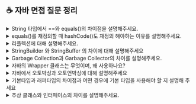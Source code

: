 ## ☕️ 자바 면접 질문 정리
<details>
<summary>String 타입에서 ==와 equals()의 차이점을 설명해주세요.</summary>
<br/>

String 변수를 생성할 때는 리터럴을 사용하는 방식과 new 연산자를 사용하는 방식이 있습니다. 리터럴을 사용하게 되면 string constant pool이라는 영역에 값이 존재하게되고, new를 통해 생성하면 heap 영역에 존재하게 됩니다. String을 리터럴로 선언할 경우 내부적으로 String의 intern() 메서드가 호출되게 되고 intern() 메서드는 주어진 문자열이 string constant pool에 존재하는지 확인하고 있으면 그 주소값을 반환하고 없으면 string constant pool에 넣고 새로운 주소값을 반환합니다.
== 연산자는 비교하는 두 대상의 주소값을 비교하는데 반해 String 클래스의 equals() 메서드는 Objects 클래스의 equals() 메서드를 오버라이딩하여 두 비교대상의 주소 값이 아닌 데이터 값을 비교합니다.

```java
String str1 = "Hello"; // 문자열 리터럴을 이용한 방식
String str2 = "Hello";

String str3 = new String("Hello"); // new 연산자를 이용한 방식
String str4 = new String("Hello");

// 리터럴 문자열 비교
System.out.println(str1 == str2); // true

// 객체 문자열 비교
System.out.println(str3 == str4); // false
System.out.println(str3.equals(str4)); // true

// 리터럴과 객체 문자열 비교
System.out.println(str1 == str3); // false
System.out.println(str3.equals(str1)); // true
```
<br/>
</details>

<details>
<summary>equals()를 재정의할 때 hashCode()도 재정의 해야하는 이유를 설명해주세요.</summary>
<br/>

hashCode 메서드는 객체의 주소 값을 이용해서 해싱 기법을 통해 해시 코드를 만든 후 반환합니다. 엄밀히 말하면 해시코드는 주소값은 아니고, 주소값으로 만든 고유한 숫자값입니다. 
equals()를 재정의할 때 hashCode()도 재정의 해야하는 이유는 equals()의 결과가 true인 두 객체의 해시코드는 반드시 같아야 한다는 자바의 규칙 때문입니다. 만약 두 메소드를 동시에 재정의하지 않을 시, hash 컬렉션을 사용할 때 문제가 발생할 수 있습니다. equlas()만 재정의하면 두 객체의 해시코드가 다름에도 불구하고 논리적으로 같은 객체라고 판단합니다. 이때 HashSet을 사용하여 객체를 추가할 때 해시코드가 달라서 다른 객체라고 판단하여 중복된 객체가 추가될 수 있습니다. 따라서 equals()를 재정의할 때 hashCode()도 동시에 재정의 해야 합니다.

### 추가 설명 
위처럼 동작하는 이유는 hash 컬렉션의 객체가 논리적으로 같은지 비교할때 수행하는 과정에서 찾을 수 있습니다. 가장 먼저 데이터가 추가되면, 그 데이터의 hashCode() 리턴 값을 컬렉션에 가지고 있는지 비교합니다. 해시코드가 다르다면 다른 객체라고 판단하고, 만약 해시코드가 같다면 다음으로 equals() 메서드의 리턴 값을 비교하여 true면 논리적으로 같은 객체라고 판단합니다.

<details style="margin-left: 20px;">
<summary>꼬리질문1: hashCode()를 잘못 오버라이딩하면 hash 컬렉션의 성능이 떨어질 수 있는데 그 이유를 설명해주세요. </summary>
<br/>

Objects.hash 메서드는 매개변수로 주어진 값들을 이용해서 고유한 해시 코드를 생성합니다. 즉, 동일한 값을 가지는 객체들의 필드로 해시코드를 생성하면 동일한 해시코드를 얻을 수 있습니다. Objects.hash 메서드는 가변 인자를 받아 처리하기 때문에 내부적으로 배열을 생성하고, for문을 돌면서 각 필드의 해시코드를 계산하여 반환합니다. 이 과정에서 필드의 순서가 반환되는 해시코드에 영향을 끼칩니다. 따라서 배열의 생성과 for문으로 인해 hash 컬렉션의 성능 저하를 야기할 수 있습니다. 

```java
@Override
public int hashCode() {
    return Objects.hash(name); // name 필드의 해시코드를 반환한다.
}
```
</details>
<br/>
</details>


<details>
<summary>리플렉션에 대해 설명해주세요.</summary>

<br/>

구체적인 클래스 타입을 알지 못해도 그 클래스의 정보(메소드, 타입, 변수, ...) 에 접근할 수 있게 해주는 기법입니다. 리플렉션은 객체를 통해 클래스의 정보를 분석하여 런타임에 클래스의 동작으로 검사하거나 조작할 수 있습니다. 리플렉션은 런타임에 동작하기 때문에, 컴파일 시점에서 오류를 잡을 수 없다는 단점이 존재하므로 사용에 유의해야합니다.

<details style="margin-left: 20px;">
<summary>꼬리질문1: 리플렉션이 클래스 정보를 어떻게 가져오는지 설명해주세요.</summary>

<br/>

`Class` 클래스는 자바의 리플렉션 API의 일부로, 클래스와 인터페이스의 메타데이터에 접근할 수 있게 해줍니다. Class 객체는 특정 클래스에 대한 정보를 캡슐화하며, 해당 클래스의 이름, 슈퍼클래스, 구현한 인터페이스, 메서드, 생성자 등의 정보를 제공합니다.<br/>
JVM의 `클래스 로더`는 실행 시에 필요한 클래스를 동적으로 메모리에 로드하는 역할을 합니다. 먼저 기존에 생성된 클래스 객체가 메모리에 존재하는지 확인하고, 있으면 객체의 참조를 반환하고, 없으면 classpath에 지정된 경로를 따라서 클래스 파일을 찾아 해당 클래스 파일을 읽어서 Class 객체로 변환합니다. 만일 못 찾으면 `ClassNotFoundException` 예외를 띄우게 됩니다.<br/>
클래스 로더에 의해서 `.class` 파일이 메모리에 로드될 때, 로드된 `.class` 파일의 클래스 정보들을 가져와 Class 객체가 생성되고, 이 객체가 힙 영역에 자동으로 객체화 됩니다. 이로 인해 new 인스턴스화 없이 바로 가져와 사용할 수 있습니다. 이처럼 Class 객체를 활용하여 원하는 클래스의 정보를 가져올 수 있습니다.
```java
Class stringClass = String.class;
System.out.println(stringClass.getName()); // java.lang.String
```

</details>

<br/>
</details>

<details>
<summary>StringBuilder 와 StringBuffer 의 차이에 대해 설명해주세요</summary>

<br/>

StringBuilder와 StringBuffer는 내부에서 char[] 배열을 이용해 가변 문자열을 처리하는 클래스입니다. 주요 차이점은 동기화 여부입니다. StringBuilder 는 동기화를 지원하지 않는 반면, StringBuffer는 메서드는 synchronized 키워드로 동기화를 지원하기 때문에 멀티스레드 환경에서 안전하게 동작할 수 있습니다. 성능상으로는 StringBuilder 가 동기화가 없으므로 더 빠르게 동작합니다.

<br/>

<details style="margin-left: 20px;">
<summary>꼬리질문1: 왜 동기화(synchronized)가 걸려 있으면 느릴까요?</summary>

<br/>
동기화가 성능에 영향을 미치는 이유는 synchronized 키워드로 인해 자바의 모니터 락(monitor lock) 메커니즘이 동작하기 때문입니다. 동기화된 메서드나 블록에 접근하려면 스레드가 락을 먼저 획득해야 하며, 이 과정에서 락 획득(lock acquisition)과 락 해제(lock release)에 따른 추가적인 연산이 발생합니다. 특히, 멀티스레드 환경에서 여러 스레드가 동시에 같은 자원에 접근할 경우, 락 경쟁(lock contention) 이 발생하여 스레드가 대기하는 시간이 길어지고 성능이 저하됩니다. 또한, 스레드 간 컨텍스트 스위칭(context switching), 캐시 미스(cache miss) 와 같은 운영체제 수준의 오버헤드가 발생해 성능에 부정적인 영향을 미칠 수 있습니다.

</details>
 
<details style="margin-left: 20px;">
<summary>꼬리질문2: 싱글 스레드로 접근한다는 가정하에선 StringBuilder 와 StringBuffer 의 성능이 똑같을까요?</summary>

<br/>
싱글 스레드 환경이라도 StringBuffer 는 동기화된 메서드를 사용하기 때문에 동기화 메커니즘에 따른 락 획득과 해제 비용아 발생합니다. 이러한 비용은 불필요한 오버헤드로 작용하여 성능이 저하됩니다. 반면, StringBuilder는 동기화되지 않아 추가적인 락 처리 과정이 없으므로, 싱글스레드 환경에서도 StringBuilder 가 StringBuffer 보다 성능이 더 빠릅니다.

<br/>

</details>

<br/>

</details>

<details>
<summary>Garbage Collection과 Garbage Collector의 차이를 설명해주세요.</summary>

<br/>

가비지 콜렉션은 JVM에서 Heap 영역에 동적으로 할당했던 메모리 중, 더 이상 사용하지 않는 객체들, 메모리를 자동으로 찾아 해제하는 프로세스입니다. 이를 통해 개발자가 명시적으로 메모리를 해제하지 않아도, 메모리를 안전하게 관리할 수 있습니다. 가비지 콜렉터는 이러한 작업, 즉 가비지 컬렉션을 수행하는 시스템의 구성 요소입니다.

<br/>

<details style="margin-left: 20px;">
<summary>꼬리질문1: 그렇다면 개발자는 가비지콜렉터만 믿고 메모리를 신경쓰지 않아도 되는 것인가요?</summary>

<br/>

그것은 아닙니다. 가비지 컬렉션에도 단점이 존재하는데요. 자동으로 할당 해제를 해준다고 해도, 메모리가 정확히 언제 해제되는지 알 수가 없고, 이를 제어할 수 없습니다. 또한 가비지 컬렉션을 하는 동안은 다른 동작을 멈춰 오버헤드가 발생하는 문제점이 존재합니다.(이를 Stop-The-World, STW라고 합니다. 과거 익스플로러가 악명이 높았던 이유가 잦은 GC 때문이라고 해요.)

</details>

<details style="margin-left: 20px;">
<summary>꼬리질문2: 그렇다면 heap의 구조에 대해서 설명해주세요.</summary>

<br/>

Heap에는 Young영역과 Old영역이 있는데요. Young은 Eden과 Survivor0,1영역으로 나뉩니다. 대부분의 새롭게 생성된 객체는 Young, 특히 Eden에 위치합니다. 여기서 GC가 한번 발생한 후에 살아있는 객체는 Survivor0, Survivor영역이 가득 차게 되면 그 중에서 살아남은 객체를 다른 Survivor로 옮기고 기존 영역은 비웁니다. 이 과정을 반복하면서 살아남아 age가 임계값에 도달한 객체는 Old영역으로 이동하게 됩니다.

</details>

<details style="margin-left: 20px;">
<summary>꼬리질문3: 가비지 컬렉션의 과정을 설명해주세요.(꼬리질문 2번과 엮어서 생각해주세요)</summary>

<br/>

먼저 GC를 실행하기 위해 JVM이 애플리케이션의 실행을 멈춥니다. 이는 Stop-The-World, 즉 STW라는 작업을 하여 실행 중인 스레드를 제외한 모든 스레드의 작업이 중단됩니다. 이후 어떤 Object를 Garbage로 판단할지 설명을 하겠습니다. GC는 특정 객체가 garbage인지 아닌지 판단하기 위해 Reachability라는 개념을 적용하는데요. 객체에 유효한 레퍼런스가 있다면 Reachable, 없다면 Unreachable로 구분하고 unreachable은 수거합니다. 이 때 Mark and Sweep 방식을 이용합니다. root space로부터 그래프 순회를 통해 각각 어떤 객체를 참조하고 있는지 mark, Unreachable 객체들을 heap에서 제거하는 sweep, 이후 분산된 객체들을 heap의 시작 주소로 모아 압축합니다.(이건 종류에 따라 안할 수도 있다고 합니다)

### 추가 설명

Minor GC

Young 영역은 짧게 살아남는 메모리들이 존재하는 공간입니다. 모든 객체는 처음에는 Young에 생성되는데, 이 공간은 Old에 비해 상대적으로 작기 때문에 메모리를 제거하는데 적은 시간이 걸립니다. 따라서 이 공간에서 메모리 상의 객체를 찾아 제거하는데 적은 시간이 걸립니다.

- 과정
  처음 생성된 객체는 Eden에 위치
  Eden영역이 꽉 차게 되면 Minor GC 실행
  Mark 동작을 통해 reachable 객체 탐색
  살아남은 객체는 Survivor 영역으로 이동
  Eden영역에서 unreachable 상태의 객체의 메모리 해제(sweep)
  살아남은 객체들 age 값 1 증가
  또 다시 Eden영역이 새로운 객체들로 가득 차면 minor GC 발생하고 mark한다.
  mark가 된 객체들은 비어있는 Survivor1으로 이동하고 sweep
  다시 살아남은 모든 객체들은 age가 1씩 증가, 이 과정 반복

Major GC(Full GC)

Old 는 길게 살아남는 메모리들이 존재하는 공간입니다. 이들은 Young에서 시작해서 age가 임계값을 달성하여 Old로 이동한(promotion된) 객체들입니다. Major GC는 객체들이 계속 쌓이다가 Old에서 메모리가 부족해지면 발생합니다. Old는 Young보다 상대적으로 큰 공간을 가지고 있어 객체 제거에 많은 시간이 걸립니다. 따라서 STW문제가 발생하게 됩니다.

| GC 종류   | Minor GC               | Major GC              |
| --------- | ---------------------- | --------------------- |
| 대상      | Young Generation       | Old Generation        |
| 실행 시점 | Eden 영역이 꽉 찬 경우 | Old 영역이 꽉 찬 경우 |
| 실행 속도 | 빠름                   | 느림                  |

</details>

<br/>

</details>

<details>
<summary>자바의 Wrapper 클래스는 무엇이며, 왜 사용하나요?</summary>

<br/>

Wrapper 클래스는 기본 데이터타입을 객체로 다루기 위해 자바에서 제공하는 클래스입니다. 기본 타입은 객체가 아니기 때문에 객체가 필요한 경우 Wrapper 타입을 사용합니다. 예를 들어,컬렉션과 같은 객체만 취급하는 구조에서 Wrapper 클래스를 사용해 기본 타입을 객체로 래핑해서 사용할 수 있습니다.

<br/>

</details>

<details>
<summary>자바에서 오토박싱과 오토언박싱에 대해 설명해주세요</summary>

<br/>

오토박싱(Autoboxing) 은 자바에서 기본 데이터 타입을 자동으로 해당하는 Wrapper 클래스로 변환하는 과정입니다. 오토언박싱(Unboxing) 은 반대로 Wrapper 객체를 기본 데이터타입으로 자동 변환하는 과정입니다. JDK1.5(자바5) 부터 자동 변환이 지원되어 개발자가 명시적으로 변환할 필요 없이 편리하게 사용할 수 있습니다. 예를 들어, 기본타입과 래퍼타입간 연산이 필요할 때 컴파일러가 자동으로 래퍼타입을 기본타입으로 오토언박싱해 연산을 수행합니다.

<br/>

### 추가 설명

int 와 Integer 를 예로 들자면

Boxing 할때는 Integer.valueOf() 메서드를 사용합니다.

```java
Integer num = Integer.valueOf(10);
```

Unboxing 할때는 Integer.intValue() 메서드를 사용합니다.

```java
int num = Integer.intValue(new Integer(10));
```

이 과정을 컴파일러가 아래처럼 대신 해주는것이 오토박싱과 오토 언박싱 입니다.

```java
int primitiveInt = 10;
Integer wrapperInt = primitiveInt; // 자동으로 Integer로 변환 (오토박싱)

Integer wrapperInt = Integer.valueOf(20);
int primitiveInt = wrapperInt; // 자동으로 int로 변환 (오토언박싱)
```

</details>

<details>
<summary>기본타입과 래퍼타입의 차이점과 어떤 경우에 기본 타입을 사용해야 할 지 설명해 주세요</summary>

<br/>

기본 타입은 메모리의 스택(stack) 영역에 직접 저장되며, 객체가 아닌 값 자체가 저장됩니다. 반면 래퍼 타입은 메모리의 힙(heap) 영역에 객체로 저장되며, 객체가 참조 변수에 의해 참조됩니다. 기본 타입의 초기화 값은 0 또는 false 와 같은 값으로 null 을 가질 수 없지만 래퍼 타입은 객체이기 때문에 명시적으로 초기화 하지 않는 경우 null 을 가집니다. 또한 래퍼 타입은 불변(immutable) 이므로 객체를 생성한 후에는 그 값을 변경할 수 없습니다. 수정이나 값을 변경할 때는 객체의 값을 변경하는게 아닌, 새로운 값의 객체를 생성해서 반환받습니다. 반면, 기본 타입은 값이 변경될 수 있습니다. 메모리 효율성의 경우 래퍼 타입은 객체를 생성하기 때문에 추가적인 메모리 오버헤드가 발생합니다. 따라서 기본 타입은 성능이 중요한 경우나 단순히 연산을 수행할 때 주로 사용됩니다. 래퍼 타입은 객체를 요구하는 컬렉션 프레임워크나 제네릭에서 주로 사용됩니다.

<br/>

### 추가 설명

자바의 제네릭은 컴파일 시 타입 안전성을 제공하고, 컴파일러는 제네릭을 사용하여 타입 변환을 제거하기 위해 타입 소거(Type Erasure) 를 사용합니다. 이 과정에서 제네릭 클래스의 타입 매개변수는 객체 타입으로 변환되는데, 기본 타입은 객체가 아니기 때문에 제네릭에 사용할 수 없습니다.

</details>

<details>
<summary>추상 클래스와 인터페이스의 차이를 설명해주세요.</summary>

<br/>

추상 클래스나 인터페이스는 추상 메소드를 이용한 구현 원칙을 강제한다는 점은 동일하지만, 추상 클래스는 클래스로서 `클래스와 의미있는 연관관계를 구축`할 때 사용하고, 인터페이스는 `클래스와 별도로 구현 객체가 같은 동작`을 한다는 것을 보장하기 위해 사용합니다. </br>
예시로 동물이라는 추상 클래스를 상속한 앵무새, 고래, 사자라는 클래스가 존재합니다. 동작을 하는 메소드 추가를 위해 수영 동작을 하는 `swimming()` 메소드를 자식 클래스에 추가하려고 합니다. 추후 확장을 위해 추상화 원칙을 따르기 위해 추상 클래스에 추상 메서드인 `swimming()` 메소드를 추가하면 수영을 못하는 앵무새와 사자 클래스도 반드시 해당 메소드를 구현해야한다는 강제성이 생깁니다. 이때 상속에 얽매이지 않는 인터페이스에 추상 메서드를 선언하고 이를 구현하게 하면 `자유로운 타입 묶음을 통해 추상화를 이루게`할 수 있습니다.

<br/>

<img src="https://github.com/user-attachments/assets/beca0fea-3815-4c33-bcdb-5587538cc7e3" />

<br/>

</details>